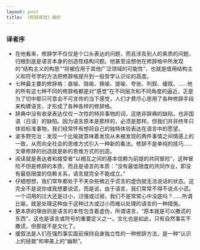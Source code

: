 ```yaml
---
layout: post
title: 《修辞感觉》摘抄
---
```


### 译者序
* 在他看来，修辞学不仅仅是个口头表达的问题，而且涉及到人的素质的问题，归根到底是语言本身的创造性结构问题。他甚至设想他在修辞格中所发现的“结构主义的构思”“将被应用于其他广泛领域的可能性”，也就是借用结构主义和符号学的方法把修辞格提升到一般哲学认识论的高度。
* 七种最主要的修辞格：直喻、隐喻、换喻、提喻、夸张、列叙、缓叙。……他的所有这七种不同的修辞格都是对“感觉”在不同层次和不同角度的逼近，正是为了切中那只可意会不可言传的当下感觉，人们才费尽心思用了各种修辞手段来构建语言，才形成了各种各样的修辞格。
* 辞典中没有收录表达仅仅一次性的特异事物的词，这绝非辞典的缺陷，也非国语（日语）的缺陷。因为语言原本是那样的，必须是那样。但我们并非终年只体验标准事物，我们经常怀有想将自己的独特体验表达在语言中的愿望。
* 波多野完治：发现一个比喻就意味着发现从未被发现的两件事情之间情感上的一致，从而向全社会的思维方式引入一种新的看法。修辞不是单纯的技巧……文章修辞的创造就是新的思维方式的创造。
* 阅读就是表达者和接受者“以相互之间的基本信赖为前提的共同冒险”，这种冒险不但是修辞的本质，而且是语言的本质：“没有最低限度的共同作业，即没有最低限度的信赖关系，语言就完全不能成立。”
* 仔细想想，我们常年都处于不夹杂些微近乎谎言的虚伪就无法说话的状态。这完全不是说你或我想要说谎，而是说，由于语言，我们常常不得不说点小谎。一个词用的过大还是过小，过强或过弱，我们不是常常心中没底吗？……所谓比喻，就是处理这种由于这种过大或过小而难以处理的语言的一种措施。
* 更本质的理由则是语言的本性包含着虚伪，所谓语言，“原本就是可以撒谎的东西”，这也是语言或符号的重要定义之一。文化也是如此，只有自然事实不撒谎，但那就不是文化了。
* 缓叙法是人们在强烈事实面前保持自身独立性的一种修辞方法，是一种“认识上的拯救”和审美上的“幽默”。



